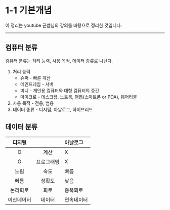 # 1-1 기본개념
이 정리는 youtube 균쌤님의 강의를 바탕으로 정리한 것입니다.
___

## 컴퓨터 분류
컴퓨터 분류는 처리 능력, 사용 목적, 데이터 종류로 나뉜다.
1. 처리 능력
    * 슈퍼 - 빠른 계산
    * 메인프레임 - 서버
    * 미니 - 개인용 컴퓨터와 대형 컴퓨터의 중간
    * 마이크로 - 데스크탑, 노트북, 팸톱(스마트폰 or PDA), 웨어러블
2. 사용 목적 - 전용, 범용
3. 데이터 종류 - 디지털, 아날로그, 하이브리드

## 데이터 분류
|디지털||아날로그|
|:--:|:--:|:--|
|O|계산|X
|O|프로그래밍|X
|느림|속도|빠름
|빠름|정확도|낮음
|논리회로|회로|증폭회로
|이산데이터|데이터|연속데이터
